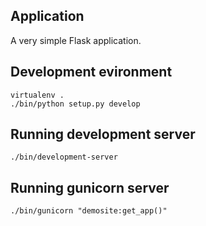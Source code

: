 ## Application

A very simple Flask application.

## Development evironment

    virtualenv .
    ./bin/python setup.py develop

## Running development server

    ./bin/development-server

## Running gunicorn server

    ./bin/gunicorn "demosite:get_app()"
